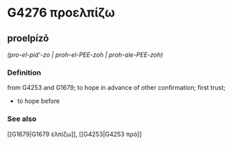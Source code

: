 # G4276 προελπίζω

## proelpízō

_(pro-el-pid'-zo | proh-el-PEE-zoh | proh-ale-PEE-zoh)_

### Definition

from G4253 and G1679; to hope in advance of other confirmation; first trust; 

- to hope before

### See also

[[G1679|G1679 ἐλπίζω]], [[G4253|G4253 πρό]]
